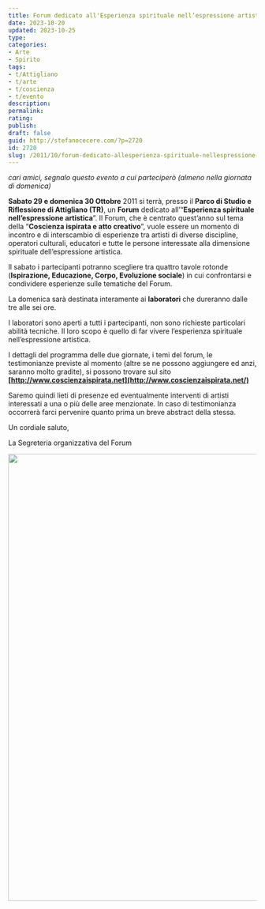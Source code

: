 ```yaml
---
title: Forum dedicato all'Esperienza spirituale nell’espressione artistica
date: 2023-10-20
updated: 2023-10-25
type: 
categories:
- Arte
- Spirito
tags:
- t/Attigliano
- t/arte
- t/coscienza
- t/evento
description: 
permalink: 
rating: 
publish: 
draft: false
guid: http://stefanocecere.com/?p=2720
id: 2720
slug: /2011/10/forum-dedicato-allesperienza-spirituale-nellespressione-artistica/
---
```


_cari amici, segnalo questo evento a cui parteciperò (almeno nella giornata di domenica)_

**Sabato 29 e domenica 30 Ottobre** 2011 si terrà, presso il **Parco di Studio e Riflessione di Attigliano (TR)**, un **Forum** dedicato all’“**Esperienza spirituale nell’espressione artistica**”. Il Forum, che è centrato quest’anno sul tema della “**Coscienza ispirata e atto creativo**”, vuole essere un momento di incontro e di interscambio di esperienze tra artisti di diverse discipline, operatori culturali, educatori e tutte le persone interessate alla dimensione spirituale dell’espressione artistica.

Il sabato i partecipanti potranno scegliere tra quattro tavole rotonde (**Ispirazione, Educazione, Corpo, Evoluzione sociale**) in cui confrontarsi e condividere esperienze sulle tematiche del Forum.

La domenica sarà destinata interamente ai **laboratori** che dureranno dalle tre alle sei ore.

I laboratori sono aperti a tutti i partecipanti, non sono richieste particolari abilità tecniche. Il loro scopo è quello di far vivere l’esperienza spirituale nell’espressione artistica.

I dettagli del programma delle due giornate, i temi del forum, le testimonianze previste al momento (altre se ne possono aggiungere ed anzi, saranno molto gradite), si possono trovare sul sito **[http://www.coscienzaispirata.net](http://www.coscienzaispirata.net/)**

Saremo quindi lieti di presenze ed eventualmente interventi di artisti interessati a una o più delle aree menzionate. In caso di testimonianza occorrerà farci pervenire quanto prima un breve abstract della stessa.

Un cordiale saluto,
  
La Segreteria organizzativa del Forum

<img class="aligncenter size-large wp-image-2721" title="Invito_Forum_Arte" src="http://stefanocecere.com/wp-content/uploads/sites/3/2011/10/Invito_Forum_Arte-724x1024.jpg" alt="" width="640" height="905" srcset="http://stefanocecere.com/wp-content/uploads/sites/3/2011/10/Invito_Forum_Arte-724x1024.jpg 724w, http://stefanocecere.com/wp-content/uploads/sites/3/2011/10/Invito_Forum_Arte-212x300.jpg 212w, http://stefanocecere.com/wp-content/uploads/sites/3/2011/10/Invito_Forum_Arte.jpg 1000w" sizes="(max-width: 640px) 100vw, 640px" />